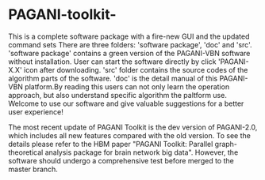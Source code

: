 # PAGANI-toolkit-
This is a complete software package with a fire-new GUI and the updated command sets There are three folders: 'software package', 'doc' and 'src'. 'software package' contains a green version of the PAGANI-VBN software without installation. User can start the software directly by click 'PAGANI-X.X' icon after downloading. 'src' folder contains the source codes of the algorithm parts of the software. 'doc' is the detail manual of this PAGANI-VBN platform.By reading this users can not only learn the operation approach, but also understand specific algorithm the paltform use. Welcome to use our software and give valuable suggestions for a better user experience!

The most recent update of PAGANI Toolkit is the dev version of PAGANI-2.0, which includes all new features compared with the old version. To see the details please refer to the HBM paper "PAGANI Toolkit: Parallel graph-theoretical analysis package for brain network big data". However, the software should undergo a comprehensive test before merged to the master branch.
